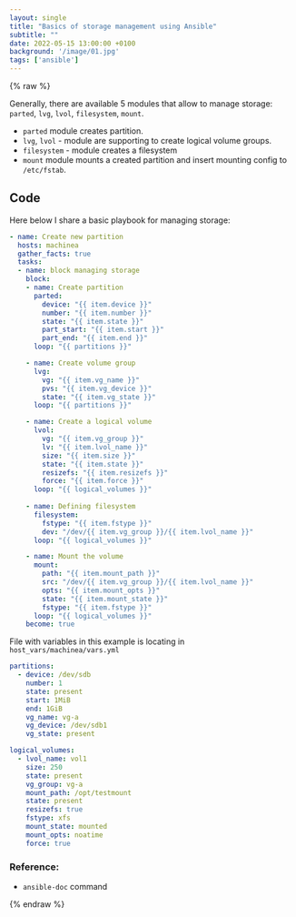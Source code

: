 ```yaml
---
layout: single
title: "Basics of storage management using Ansible"
subtitle: ""
date: 2022-05-15 13:00:00 +0100
background: '/image/01.jpg'
tags: ['ansible']
---
```



{% raw %}

Generally, there are available 5 modules that allow to manage storage: ``parted``, ``lvg``, ``lvol``, ``filesystem``, ``mount``. 

- ``parted`` module creates partition.
- ``lvg``, ``lvol`` - module are supporting to create logical volume groups.
- ``filesystem`` - module creates a filesystem
- ``mount`` module mounts a created partition and insert mounting config to ``/etc/fstab``. 

## Code

Here below I share a basic playbook for managing storage:


````yaml
- name: Create new partition
  hosts: machinea
  gather_facts: true
  tasks:
  - name: block managing storage
    block:
    - name: Create partition
      parted:
        device: "{{ item.device }}"
        number: "{{ item.number }}"
        state: "{{ item.state }}"
        part_start: "{{ item.start }}"
        part_end: "{{ item.end }}"
      loop: "{{ partitions }}"

    - name: Create volume group
      lvg:
        vg: "{{ item.vg_name }}"
        pvs: "{{ item.vg_device }}"
        state: "{{ item.vg_state }}"
      loop: "{{ partitions }}"

    - name: Create a logical volume
      lvol:
        vg: "{{ item.vg_group }}"
        lv: "{{ item.lvol_name }}"
        size: "{{ item.size }}"
        state: "{{ item.state }}"
        resizefs: "{{ item.resizefs }}"
        force: "{{ item.force }}"
      loop: "{{ logical_volumes }}"
      
    - name: Defining filesystem
      filesystem:
        fstype: "{{ item.fstype }}"
        dev: "/dev/{{ item.vg_group }}/{{ item.lvol_name }}"
      loop: "{{ logical_volumes }}"

    - name: Mount the volume
      mount:
        path: "{{ item.mount_path }}"
        src: "/dev/{{ item.vg_group }}/{{ item.lvol_name }}"
        opts: "{{ item.mount_opts }}"
        state: "{{ item.mount_state }}"
        fstype: "{{ item.fstype }}"
      loop: "{{ logical_volumes }}"
    become: true
````


File with variables in this example is locating in ``host_vars/machinea/vars.yml``

````yaml
partitions:
  - device: /dev/sdb
    number: 1
    state: present
    start: 1MiB
    end: 1GiB
    vg_name: vg-a
    vg_device: /dev/sdb1
    vg_state: present

logical_volumes:
  - lvol_name: vol1
    size: 250
    state: present
    vg_group: vg-a
    mount_path: /opt/testmount
    state: present
    resizefs: true
    fstype: xfs
    mount_state: mounted
    mount_opts: noatime
    force: true
````

### Reference:
- ``ansible-doc`` command

{% endraw %}